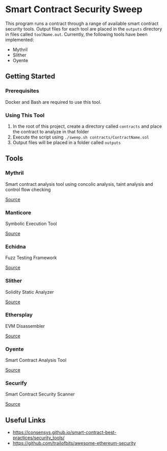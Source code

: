 # Smart Contract Security Sweep
This program runs a contract through a range of available smart contract security tools. Output files for each tool are placed in the `outputs` directory in files called `toolName.out`. Currently, the following tools have been implemented:

* Mythril
* Slither
* Oyente

## Getting Started

### Prerequisites

Docker and Bash are required to use this tool.

### Using This Tool

1. In the root of this project, create a directory called `contracts` and place the contract to analyze in that folder
2. Execute the script using `./sweep.sh contracts/ContractName.sol`
3. Output files will be placed in a folder called `outputs`

## Tools
### Mythril
Smart contract analysis tool using concolic analysis, taint analysis and control flow checking

[Source](https://github.com/ConsenSys/mythril/wiki/With-Docker)


### Manticore
Symbolic Execution Tool

[Source](https://github.com/trailofbits/manticore)

### Echidna
Fuzz Testing Framework

[Source](https://github.com/trailofbits/echidna)

### Slither
Solidity Static Analyzer

[Source](https://github.com/trailofbits/slither)

### Ethersplay
EVM Disassembler

[Source](https://github.com/trailofbits/ethersplay)

### Oyente
Smart Contract Analysis Tool

[Source](https://github.com/melonproject/oyente)

### Securify
Smart Contract Security Scanner

[Source](https://github.com/eth-sri/securify)

## Useful Links
* https://consensys.github.io/smart-contract-best-practices/security_tools/
* https://github.com/trailofbits/awesome-ethereum-security
